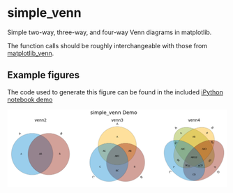 # simple_venn

Simple two-way, three-way, and four-way Venn diagrams in matplotlib.

The function calls should be roughly interchangeable with those from
[matplotlib_venn](https://github.com/konstantint/matplotlib-venn). 


## Example figures
The code used to generate this figure can be found in the included [iPython
notebook demo](demo/simple-venn-demo.ipynb)

![demo](https://github.com/msto/simple-venn/blob/master/demo/demo.png)
